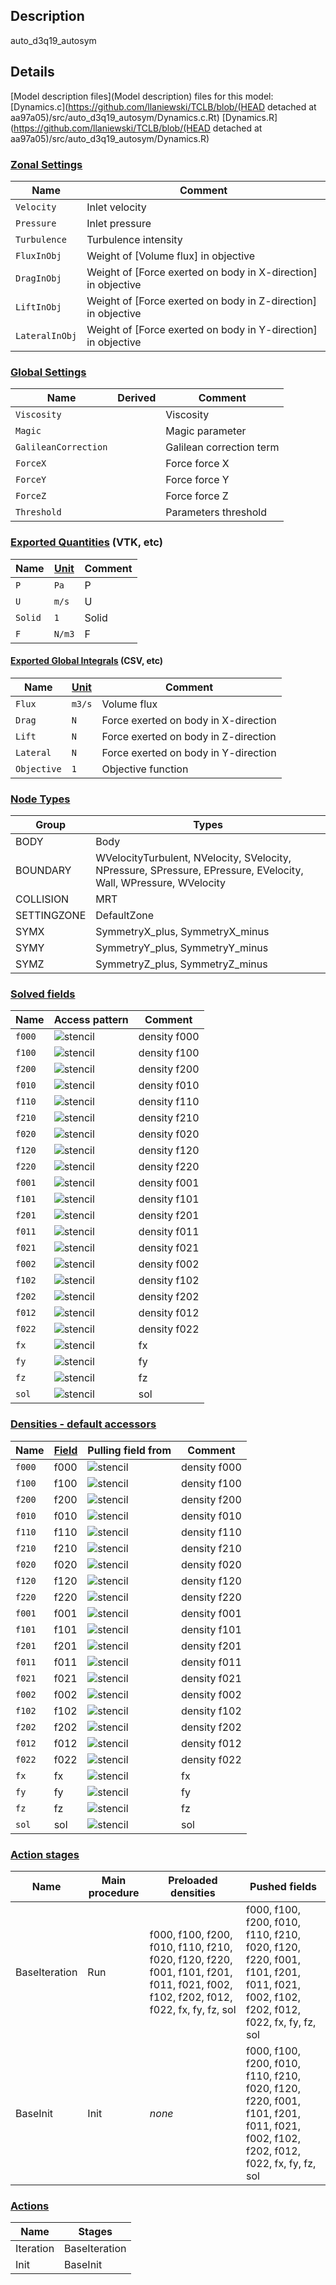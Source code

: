 

## Description
auto_d3q19_autosym


## Details
[Model description files](Model description) files for this model:
[Dynamics.c](https://github.com/llaniewski/TCLB/blob/(HEAD detached at aa97a05)/src/auto_d3q19_autosym/Dynamics.c.Rt)
[Dynamics.R](https://github.com/llaniewski/TCLB/blob/(HEAD detached at aa97a05)/src/auto_d3q19_autosym/Dynamics.R)

### [Zonal Settings](Settings)

| Name | Comment |
| --- | --- |
|`Velocity`|Inlet velocity|
|`Pressure`|Inlet pressure|
|`Turbulence`|Turbulence intensity|
|`FluxInObj`|Weight of [Volume flux] in objective|
|`DragInObj`|Weight of [Force exerted on body in X-direction] in objective|
|`LiftInObj`|Weight of [Force exerted on body in Z-direction] in objective|
|`LateralInObj`|Weight of [Force exerted on body in Y-direction] in objective|


### [Global Settings](Settings)

| Name | Derived | Comment |
| --- | --- | --- |
|`Viscosity`||Viscosity|
|`Magic`||Magic parameter|
|`GalileanCorrection`||Galilean correction term|
|`ForceX`||Force force X|
|`ForceY`||Force force Y|
|`ForceZ`||Force force Z|
|`Threshold`||Parameters threshold|

### [Exported Quantities](Quantities) (VTK, etc)

| Name | [Unit](Units) | Comment |
| --- | --- | --- |
|`P`|`Pa`|P|
|`U`|`m/s`|U|
|`Solid`|`1`|Solid|
|`F`|`N/m3`|F|

#### [Exported Global Integrals](Globals) (CSV, etc)

| Name | [Unit](Units) | Comment |
| --- | --- | --- |
|`Flux`|`m3/s`|Volume flux|
|`Drag`|`N`|Force exerted on body in X-direction|
|`Lift`|`N`|Force exerted on body in Z-direction|
|`Lateral`|`N`|Force exerted on body in Y-direction|
|`Objective`|`1`|Objective function|

### [Node Types](Node-Types)

| Group | Types |
| --- | --- |
|BODY|Body|
|BOUNDARY|WVelocityTurbulent, NVelocity, SVelocity, NPressure, SPressure, EPressure, EVelocity, Wall, WPressure, WVelocity|
|COLLISION|MRT|
|SETTINGZONE|DefaultZone|
|SYMX|SymmetryX_plus, SymmetryX_minus|
|SYMY|SymmetryY_plus, SymmetryY_minus|
|SYMZ|SymmetryZ_plus, SymmetryZ_minus|

### [Solved fields](Fields)

| Name | Access pattern | Comment |
| --- | --- | --- |
|`f000`|![stencil](/images/st_b1p0p0p0p0p0p0.png)|density f000|
|`f100`|![stencil](/images/st_b1n1p0p0p0p0p0.png)|density f100|
|`f200`|![stencil](/images/st_b1p0p0p0p1p0p0.png)|density f200|
|`f010`|![stencil](/images/st_b1p0n1p0p0p0p0.png)|density f010|
|`f110`|![stencil](/images/st_b1n1n1p0p0p0p0.png)|density f110|
|`f210`|![stencil](/images/st_b1p0n1p0p1p0p0.png)|density f210|
|`f020`|![stencil](/images/st_b1p0p0p0p0p1p0.png)|density f020|
|`f120`|![stencil](/images/st_b1n1p0p0p0p1p0.png)|density f120|
|`f220`|![stencil](/images/st_b1p0p0p0p1p1p0.png)|density f220|
|`f001`|![stencil](/images/st_b1p0p0n1p0p0p0.png)|density f001|
|`f101`|![stencil](/images/st_b1n1p0n1p0p0p0.png)|density f101|
|`f201`|![stencil](/images/st_b1p0p0n1p1p0p0.png)|density f201|
|`f011`|![stencil](/images/st_b1p0n1n1p0p0p0.png)|density f011|
|`f021`|![stencil](/images/st_b1p0p0n1p0p1p0.png)|density f021|
|`f002`|![stencil](/images/st_b1p0p0p0p0p0p1.png)|density f002|
|`f102`|![stencil](/images/st_b1n1p0p0p0p0p1.png)|density f102|
|`f202`|![stencil](/images/st_b1p0p0p0p1p0p1.png)|density f202|
|`f012`|![stencil](/images/st_b1p0n1p0p0p0p1.png)|density f012|
|`f022`|![stencil](/images/st_b1p0p0p0p0p1p1.png)|density f022|
|`fx`|![stencil](/images/st_b1p0p0p0p0p0p0.png)|fx|
|`fy`|![stencil](/images/st_b1p0p0p0p0p0p0.png)|fy|
|`fz`|![stencil](/images/st_b1p0p0p0p0p0p0.png)|fz|
|`sol`|![stencil](/images/st_b1p0p0p0p0p0p0.png)|sol|

### [Densities - default accessors](Densities)

| Name | [Field](Fields) | Pulling field from | Comment |
| --- | --- | --- | --- |
|`f000`|f000|![stencil](/images/st_b1p0p0p0p0p0p0.png)|density f000|
|`f100`|f100|![stencil](/images/st_b1p1p0p0p1p0p0.png)|density f100|
|`f200`|f200|![stencil](/images/st_b1n1p0p0n1p0p0.png)|density f200|
|`f010`|f010|![stencil](/images/st_b1p0p1p0p0p1p0.png)|density f010|
|`f110`|f110|![stencil](/images/st_b1p1p1p0p1p1p0.png)|density f110|
|`f210`|f210|![stencil](/images/st_b1n1p1p0n1p1p0.png)|density f210|
|`f020`|f020|![stencil](/images/st_b1p0n1p0p0n1p0.png)|density f020|
|`f120`|f120|![stencil](/images/st_b1p1n1p0p1n1p0.png)|density f120|
|`f220`|f220|![stencil](/images/st_b1n1n1p0n1n1p0.png)|density f220|
|`f001`|f001|![stencil](/images/st_b1p0p0p1p0p0p1.png)|density f001|
|`f101`|f101|![stencil](/images/st_b1p1p0p1p1p0p1.png)|density f101|
|`f201`|f201|![stencil](/images/st_b1n1p0p1n1p0p1.png)|density f201|
|`f011`|f011|![stencil](/images/st_b1p0p1p1p0p1p1.png)|density f011|
|`f021`|f021|![stencil](/images/st_b1p0n1p1p0n1p1.png)|density f021|
|`f002`|f002|![stencil](/images/st_b1p0p0n1p0p0n1.png)|density f002|
|`f102`|f102|![stencil](/images/st_b1p1p0n1p1p0n1.png)|density f102|
|`f202`|f202|![stencil](/images/st_b1n1p0n1n1p0n1.png)|density f202|
|`f012`|f012|![stencil](/images/st_b1p0p1n1p0p1n1.png)|density f012|
|`f022`|f022|![stencil](/images/st_b1p0n1n1p0n1n1.png)|density f022|
|`fx`|fx|![stencil](/images/st_b1p0p0p0p0p0p0.png)|fx|
|`fy`|fy|![stencil](/images/st_b1p0p0p0p0p0p0.png)|fy|
|`fz`|fz|![stencil](/images/st_b1p0p0p0p0p0p0.png)|fz|
|`sol`|sol|![stencil](/images/st_b1p0p0p0p0p0p0.png)|sol|

### [Action stages](Stages)

| Name | Main procedure | Preloaded densities | Pushed fields |
| --- | --- | --- | --- |
|BaseIteration|Run|f000, f100, f200, f010, f110, f210, f020, f120, f220, f001, f101, f201, f011, f021, f002, f102, f202, f012, f022, fx, fy, fz, sol|f000, f100, f200, f010, f110, f210, f020, f120, f220, f001, f101, f201, f011, f021, f002, f102, f202, f012, f022, fx, fy, fz, sol|
|BaseInit|Init|_none_|f000, f100, f200, f010, f110, f210, f020, f120, f220, f001, f101, f201, f011, f021, f002, f102, f202, f012, f022, fx, fy, fz, sol|


### [Actions](Stages)

| Name | Stages |
| --- | --- |
|Iteration|BaseIteration|
|Init|BaseInit|


